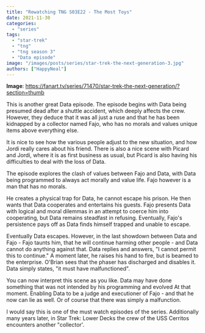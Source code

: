 ```yaml
---
title: "Rewatching TNG S03E22 - The Most Toys"
date: 2021-11-30
categories: 
  - "series"
tags: 
  - "star-trek"
  - "tng"
  - "tng season 3"
  - "Data episode"
image: "/images/posts/series/star-trek-the-next-generation-3.jpg"
authors: ["HappyNeal"]
---
```

**Image**: 
https://fanart.tv/series/71470/star-trek-the-next-generation/?section=thumb


This is another great Data episode. The episode begins with Data being presumed dead after a shuttle accident, which deeply affects the crew. However, they deduce that it was all just a ruse and that he has been kidnapped by a collector named Fajo, who has no morals and values unique items above everything else.

It is nice to see how the various people adjust to the new situation, and how Jordi really cares about his friend. There is also a nice scene with Picard and Jordi, where it is as first business as usual, but Picard is also having his difficulties to deal with the loss of Data.

The episode explores the clash of values between Fajo and Data, with Data being programmed to always act morally and value life. Fajo however is a man that has no morals. 

He creates a physical trap for Data, he cannot escape his prison. He then wants that Data cooperates and entertains his guests. Fajo presents Data with logical and moral dilemmas in an attempt to coerce him into cooperating, but Data remains steadfast in refusing. Eventually, Fajo's persistence pays off as Data finds himself trapped and unable to escape.

Eventually Data escapes. However, in the last showdown between Data and Fajo - Fajo taunts him, that he will continue harming other people - and Data cannot do anything against that. Data replies and answers, "I cannot permit this to continue." A moment later, he raises his hand to fire, but is beamed to the enterprise. O'Brian sees that the phaser has discharged and disables it. Data simply states, "it must have malfunctioned".

You can now interpret this scene as you like. Data may have done something that was not intended by his programming and evolved At that moment. Enabling Data to be a judge and executioner of Fajo - and that he now can lie as well. Or of course that there was simply a malfunction.

I would say this is one of the must watch episodes of the series. Additionally many years later, in Star Trek: Lower Decks the crew of the USS Cerritos encounters another "collector'.


